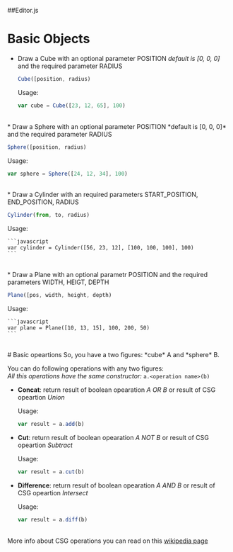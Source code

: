 ##Editor.js
# Basic Objects
* Draw a Cube with an optional parameter POSITION *default is [0, 0, 0]* and the required parameter RADIUS

  ```javascript
  Cube([position, radius)
  ```
  Usage:
  
    ```javascript
    var cube = Cube([23, 12, 65], 100)
    ```
<br>
* Draw a Sphere with an optional parameter POSITION *default is [0, 0, 0]* and the required parameter RADIUS

  ```javascript
  Sphere([position, radius)
  ```
  Usage:
  
  ```javascript
  var sphere = Sphere([24, 12, 34], 100)
  ```

<br>
* Draw a Cylinder with an required parameters START_POSITION, END_POSITION, RADIUS

  ```javascript
  Cylinder(from, to, radius)
  ```
  Usage:
  
    ```javascript
    var cylinder = Cylinder([56, 23, 12], [100, 100, 100], 100)
    ```
    
 <br>
* Draw a Plane with an optional parametr POSITION and the required parameters WIDTH, HEIGT, DEPTH

  ```javascript
  Plane([pos, width, height, depth)
  ```
   Usage:
  
    ```javascript
    var plane = Plane([10, 13, 15], 100, 200, 50)
    ```
<br>
# Basic opeartions
  So, you have a two figures: *cube* A and *sphere* B.
  
  You can do following operations with any two figures:
  <br>
  *All this operations have the same constructor:* ```a.<operation name>(b)```
  
* **Concat**: return result of boolean opearation *A OR B* or result of CSG opeartion *Union*

  Usage:
    ```javascript
    var result = a.add(b)
    ```
    
* **Cut**: return result of boolean opearation *A NOT B* or result of CSG opeartion *Subtract*

  Usage:
    ```javascript
    var result = a.cut(b)
    ```
    
* **Difference**: return result of boolean opearation *A AND B* or result of CSG opeartion *Intersect*

  Usage:
    ```javascript
    var result = a.diff(b)
    ```
<br>More info about CSG operations you can read on this [wikipedia page](https://en.wikipedia.org/wiki/Constructive_solid_geometry)
